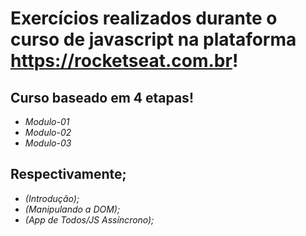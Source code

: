 # **Exercícios realizados durante o curso de javascript na plataforma https://rocketseat.com.br!**

## **Curso baseado em 4 etapas!**

- *Modulo-01*
- *Modulo-02*
- *Modulo-03*

## **Respectivamente;**

- *(Introdução);*
- *(Manipulando a DOM);*
- *(App de Todos/JS Assíncrono);*